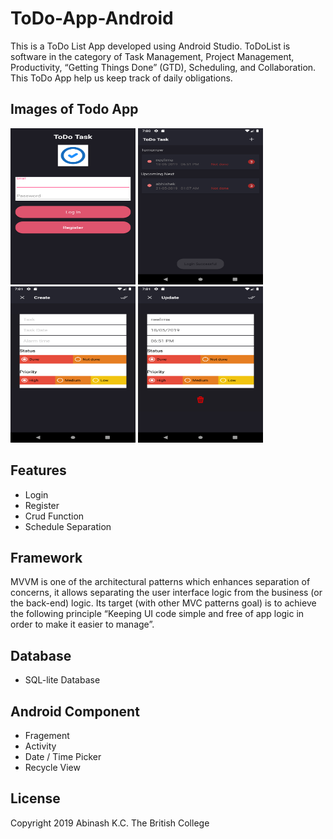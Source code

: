 # ToDo-App-Android

This is a ToDo List App developed using Android Studio. ToDoList is software in the category of Task Management, Project Management, Productivity, “Getting Things Done” (GTD), Scheduling, and Collaboration. This ToDo App help us keep track of daily obligations.


## Images of Todo App

<img src="image/1.png" height=250 width=200></img>
<img src="image/2.png" height=250 width=200></img>
<img src="image/3.png" height=250 width=200></img>
<img src="image/4.png" height=250 width=200></img>


## Features

<ul>
<li>Login</li>
<li>Register</li>
<li>Crud Function</li>
<li>Schedule Separation</li>
</ul>

## Framework
  MVVM is one of the architectural patterns which enhances separation of concerns, it allows separating the user interface logic from the business (or the back-end) logic. Its target (with other MVC patterns goal) is to achieve the following principle “Keeping UI code simple and free of app logic in order to make it easier to manage”.
  
 
## Database

<ul>
<li>SQL-lite Database</li>
</ul>
 
## Android Component 

<ul>
<li>Fragement</li>
<li>Activity</li>
<li>Date / Time Picker</li>
<li>Recycle View</li>
</ul>

 ## License
 
 Copyright 2019 Abinash K.C. The British College 
 


